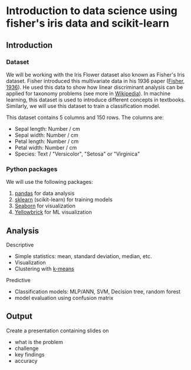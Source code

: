 # Introduction to data science using fisher's iris data and scikit-learn

## Introduction

### Dataset

We will be working with the Iris Flower dataset also known as Fisher&#39;s Iris dataset. Fisher introduced this multivariate data in his 1936 paper ([Fisher, 1936](https://onlinelibrary.wiley.com/doi/pdf/10.1111/j.1469-1809.1936.tb02137.x)). He used this data to show how linear discriminant analysis can be applied for taxonomy problems (see more in [Wikipedia](https://en.wikipedia.org/wiki/Iris_flower_data_set)). In machine learning, this dataset is used to introduce different concepts in textbooks. Similarly, we will use this dataset to train a classification model.

This dataset contains 5 columns and 150 rows. The columns are:

- Sepal length: Number / cm
- Sepal width: Number / cm
- Petal length: Number / cm
- Petal width: Number / cm
- Species: Text / &quot;Versicolor&quot;, &quot;Setosa&quot; or &quot;Virginica&quot;

### Python packages

We will use the following packages:

1. [pandas](https://pandas.pydata.org/docs/index.html) for data analysis
2. [sklearn](https://scikit-learn.org/stable/index.html) (scikit-learn) for training models
3. [Seaborn](https://seaborn.pydata.org/index.html) for visualization
4. [Yellowbrick](https://www.scikit-yb.org/en/latest/index.html) for ML visualization

## Analysis

Descriptive

- Simple statistics: mean, standard deviation, median, etc.
- Visualization
- Clustering with [k-means](https://en.wikipedia.org/wiki/K-means_clustering)

Predictive

- Classification models: MLP/ANN, SVM, Decision tree, random forest
- model evaluation using confusion matrix

## Output

Create a presentation containing slides on

- what is the problem
- challenge
- key findings
- accuracy
